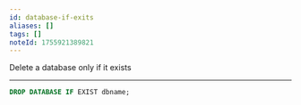 ```yaml
---
id: database-if-exits
aliases: []
tags: []
noteId: 1755921389821
---
```


Delete a database only if it exists

---

```sql
DROP DATABASE IF EXIST dbname;
```
